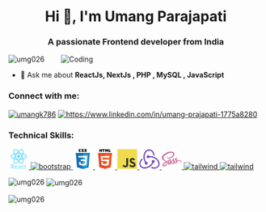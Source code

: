 
<h1 align="center">Hi 👋, I'm Umang Parajapati</h1>
<h3 align="center">A passionate Frontend developer from India</h3>

<img alt="Coding" align="right" width="400"  src="https://camo.githubusercontent.com/7de37139d0b4c1ce40865e799b446c0e963a3dd8fb68d239707237c40604fa3d/68747470733a2f2f63646e2e6472696262626c652e636f6d2f75736572732f3733303730332f73637265656e73686f74732f363538313234332f6176656e746f2e676966" /> 

<p align="left"> <img src="https://komarev.com/ghpvc/?username=umg026&label=Profile%20views&color=0e75b6&style=flat" alt="umg026" /> </p>

- 💬 Ask me about **ReactJs, NextJs , PHP , MySQL , JavaScript**
  
<h3 align="left">Connect with me:</h3>
<p align="left">
<a href="https://twitter.com/umangk786" target="blank"><img align="center" src="https://raw.githubusercontent.com/rahuldkjain/github-profile-readme-generator/master/src/images/icons/Social/twitter.svg" alt="umangk786" height="30" width="40" /></a>
<a href="https://www.linkedin.com/in/umang-prajapati-1775a8280" target="blank"><img align="center" src="https://raw.githubusercontent.com/rahuldkjain/github-profile-readme-generator/master/src/images/icons/Social/linked-in-alt.svg" alt="https://www.linkedin.com/in/umang-prajapati-1775a8280" height="30" width="40" /></a>
</p>

<h3 align="left">Technical Skills:</h3>
<p align="left"> </a>  <a href="https://reactjs.org/" target="_blank" rel="noreferrer"> <img src="https://raw.githubusercontent.com/devicons/devicon/master/icons/react/react-original-wordmark.svg" alt="react" width="40" height="40"/> </a> <a href="https://getbootstrap.com" target="_blank" rel="noreferrer"> <img src="https://www.vectorlogo.zone/logos/getbootstrap/getbootstrap-icon.svg" alt="bootstrap" width="40" height="40"/> </a> <a href="https://www.w3schools.com/css/" target="_blank" rel="noreferrer"> <img src="https://raw.githubusercontent.com/devicons/devicon/master/icons/css3/css3-original-wordmark.svg" alt="css3" width="40" height="40"/> </a> <a href="https://www.w3.org/html/" target="_blank" rel="noreferrer"> <img src="https://raw.githubusercontent.com/devicons/devicon/master/icons/html5/html5-original-wordmark.svg" alt="html5" width="40" height="40"/> </a> <a href="https://developer.mozilla.org/en-US/docs/Web/JavaScript" target="_blank" rel="noreferrer"> <img src="https://raw.githubusercontent.com/devicons/devicon/master/icons/javascript/javascript-original.svg" alt="javascript" width="40" height="40"/> <a href="https://redux.js.org" target="_blank" rel="noreferrer"> <img src="https://raw.githubusercontent.com/devicons/devicon/master/icons/redux/redux-original.svg" alt="redux" width="40" height="40"/> </a> <a href="https://sass-lang.com" target="_blank" rel="noreferrer"> <img src="https://raw.githubusercontent.com/devicons/devicon/master/icons/sass/sass-original.svg" alt="sass" width="40" height="40"/> </a> <a href="https://tailwindcss.com/" target="_blank" rel="noreferrer"> <img src="https://www.vectorlogo.zone/logos/tailwindcss/tailwindcss-icon.svg" alt="tailwind" width="40" height="40"/> </a>  <a href="[https://mui.com/](https://jquery.com/)" target="_blank" rel="noreferrer"> <img src="https://www.vectorlogo.zone/logos/jquery/jquery-icon.svg" alt="tailwind" width="40" height="40"/> </a></p>

<p><img align="left" src="https://github-readme-stats.vercel.app/api/top-langs?username=umg026&show_icons=true&locale=en&layout=compact" alt="umg026" /></p>

<p>&nbsp;<img align="center" src="https://github-readme-stats.vercel.app/api?username=umg026&show_icons=true&locale=en" alt="umg026" /></p>

<p><img align="center" src="https://github-readme-streak-stats.herokuapp.com/?user=umg026&" alt="umg026" /></p>
